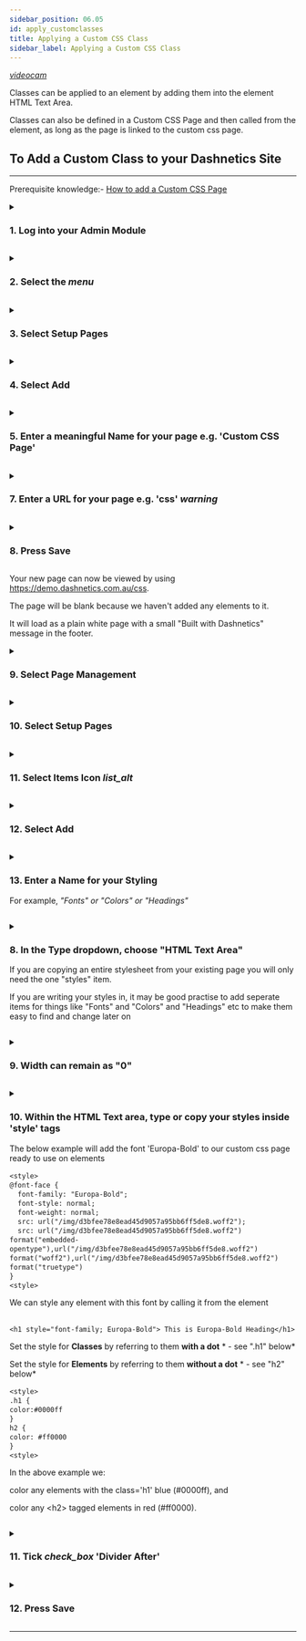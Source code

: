 ```yaml
---
sidebar_position: 06.05
id: apply_customclasses
title: Applying a Custom CSS Class
sidebar_label: Applying a Custom CSS Class
---
```

[<i className="material-icons-h1 end">videocam</i>](/vids/Dashnetics-addcustomclasses.mp4)

Classes can be applied to an element by adding them into the element HTML Text Area.

Classes can also be defined in a Custom CSS Page and then called from the element, as long as the page is linked to the custom css page.

## To Add a Custom Class to your Dashnetics Site

* * *

Prerequisite knowledge:- [How to add a Custom CSS Page](add_customcsspage)


<details>

<summary>

<h3 style={{ display: 'inline'}}> 1.  Log into your Admin Module </h3>

</summary><p></p>

To access your admin site, simply type **"admin."** before your public url. 

eg: https://admin.demo.dashnetics.com.au


![img](/img/adminlogin-cfb3883e18efb80bf1eab39a6aba15ab.png)

</details>
<p></p>


<details>

<summary>

<h3 style={{ display: 'inline'}}> 2.  Select the <span className="buttontext"> <i className="material-icons">menu</i></span>  </h3>

</summary><p></p>

![img](/img/adminmenu-e1ef5a93a900bdfb54c72920a5ce4ea0.png)

</details>
<p></p>



<details>

<summary>

<h3 style={{ display: 'inline'}}>3.  Select <span className="buttontext"> Setup Pages </span> </h3>

</summary><p></p>


![img](/img/menu_setup_pages.png)

</details>
<p></p>



<details>

<summary>

<h3 style={{ display: 'inline'}}>4.  Select <span className="buttontext"> Add </span> </h3>

</summary><p></p>

![img](/img/add_page.png)

</details>
<p></p>



<details>

<summary>

<h3 style={{ display: 'inline'}}>5.  Enter a meaningful Name for your page e.g. 'Custom CSS Page' </h3>

</summary><p></p>

- For example, *"Custom CSS Page"* 

Names can contain spaces or any characters

![img](/img/edit-form_Name.png)

</details>
<p></p>



<details>

<summary>

<h3 style={{ display: 'inline'}}>7.  Enter a URL for your page e.g. 'css'  <span style={{color:'red'}}><i className="material-icons">warning</i></span></h3> 

</summary><p></p>

For example, *"test"*

:::danger WARNING!  

When creating a  URL do NOT include unsafe or special characters
:::

[Click Here for more information and Special Characters](/docs/manuals/beginner/terminology)

![img](/img/edit-form_addurl.png)

</details>
<p></p>




<details>

<summary>

<h3 style={{ display: 'inline'}}>8.  Press <span className="buttontext"> Save </span> </h3>

</summary><p></p>

![img](/img/save_page.png)

</details>
<p></p>




Your new page can now be viewed by using https://demo.dashnetics.com.au/css. 

The page will be blank because we haven't added any elements to it.

It will load as a plain white page with a small "Built with Dashnetics" message in the footer.





<details>

<summary>

<h3 style={{ display: 'inline'}}> 9.  Select  <span className="buttontext"> Page Management </span> </h3>

</summary><p></p>

![img](/img/menu_page_management.png)

</details>
<p></p>



<details>

<summary>

<h3 style={{ display: 'inline'}}> 10.  Select <span className="buttontext"> Setup Pages </span> </h3>

</summary><p></p>


![img](/img/menu_setup_pages.png)

</details>
<p></p>



<details>

<summary>

<h3 style={{ display: 'inline'}}> 11.  Select Items Icon <span className="buttontext"> <i className="material-icons">list_alt</i></span> </h3>

</summary><p></p>

Each page will be listed, choose the "Items" Icon next to the page you want to change.

![img](/img/items.png)

</details>
<p></p>


<details>

<summary>

<h3 style={{ display: 'inline'}}> 12.  Select <span className="buttontext"> Add </span> </h3>

</summary><p></p>

To begin adding a new Item to the page

![img](/img/add_items.png)

</details>
<p></p>



<details>

<summary>

<h3 style={{ display: 'inline'}}> 13.  Enter a Name for your Styling </h3>

For example, *"Fonts" or "Colors" or "Headings"*

</summary><p></p>

 
Names can contain spaces or any characters

![img](/img/add_item_name.png)

</details>
<p></p>



<details>

<summary>

<h3 style={{ display: 'inline'}}> 8.   In the <span className="droplisttext"> Type</span>  dropdown, choose "HTML Text Area"</h3> 

If you are copying an entire stylesheet from your existing page you will only need the one "styles" item.

If you are writing your styles in, it may be good practise to add seperate items for things like "Fonts" and "Colors" and "Headings" etc to make them easy to find and change later on


</summary><p></p>


![img](/img/select_html_text.png)

</details>
<p></p>



<details>

<summary>

<h3 style={{ display: 'inline'}}> 
9.  Width can remain as "0"</h3> 

</summary><p></p>
Width "0" means the item will display at the DEFAULT width.

This can be changed later if necessary

![img](/img/edit-form-item-width.png)

</details>
<p></p>



<details>

<summary>

<h3 style={{ display: 'inline'}}> 10.  Within the HTML Text area, type or copy your styles inside 'style' tags </h3> 


The below example will add the font 'Europa-Bold' to our custom css page ready to use on elements

```
<style>
@font-face {
  font-family: "Europa-Bold";
  font-style: normal;
  font-weight: normal;
  src: url("/img/d3bfee78e8ead45d9057a95bb6ff5de8.woff2");
  src: url("/img/d3bfee78e8ead45d9057a95bb6ff5de8.woff2") format("embedded-opentype"),url("/img/d3bfee78e8ead45d9057a95bb6ff5de8.woff2") format("woff2"),url("/img/d3bfee78e8ead45d9057a95bb6ff5de8.woff2") format("truetype")
}
<style>

```
We can style any element with this font by calling it from the element


```

<h1 style="font-family; Europa-Bold"> This is Europa-Bold Heading</h1>

```

Set the style for **Classes** by referring to them **with a dot**  * - see  ".h1"  below*

Set the style for **Elements** by referring to them **without a dot** * - see  "h2"  below*


```
<style>
.h1 {
color:#0000ff
}
h2 {
color: #ff0000
}
<style>

```
In the above example we: 

color any elements with the class='h1' blue (#0000ff), and

color any <h2\> tagged elements in red (#ff0000).

</summary><p></p>





</details>
<p></p>


<details>

<summary>

<h3 style={{ display: 'inline'}}> 11. Tick <i className="material-icons grey">check_box</i> 'Divider After' </h3>

</summary><p></p>

 This will ensure the next element we add will appear below the styling.

![img](/img/edit-form-item-divide-after.png)

</details>
<p></p>



<details>

<summary>

<h3 style={{ display: 'inline'}}> 12.  Press <span className="buttontext"> Save </span> </h3>

</summary><p></p>

![img](/img/edit-form-item-save.png)

</details>
<p></p>

---






